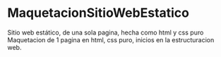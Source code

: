 # MaquetacionSitioWebEstatico
Sitio web estático, de una sola pagina, hecha como html y css puro
Maquetacion de 1 pagina en html, css puro, inicios en la estructuracion web.
